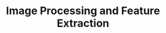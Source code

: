 ---
layout: home
title: Image Processing and Feature Extraction
nav_order: 13
has_children: true
---